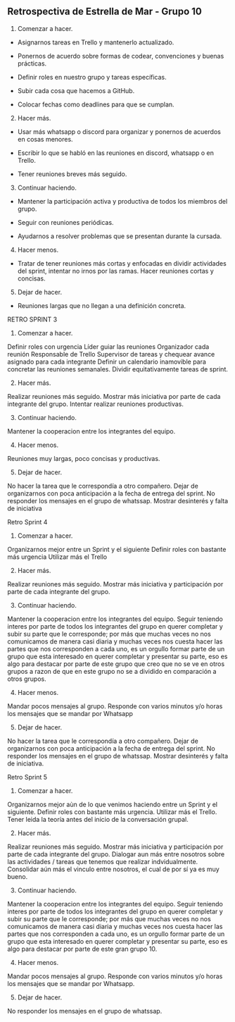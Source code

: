 ﻿## Retrospectiva de Estrella de Mar - Grupo 10

1. Comenzar a hacer.

-   Asignarnos tareas en Trello y mantenerlo actualizado.
    
-   Ponernos de acuerdo sobre formas de codear, convenciones y buenas prácticas.
    
-   Definir roles en nuestro grupo y tareas específicas.
    
-   Subir cada cosa que hacemos a GitHub.
    
-   Colocar fechas como deadlines para que se cumplan.
   
2. Hacer más.

-   Usar más whatsapp o discord para organizar y ponernos de acuerdos en cosas menores.
    
-   Escribir lo que se habló en las reuniones en discord, whatsapp o en Trello.
    
-   Tener reuniones breves más seguido.
  
  3. Continuar haciendo.

-   Mantener la participación activa y productiva de todos los miembros del grupo.
    
-   Seguir con reuniones periódicas.
    
-   Ayudarnos a resolver problemas que se presentan durante la cursada.
 
4. Hacer menos.

-   Tratar de tener reuniones más cortas y enfocadas en dividir actividades del sprint, intentar no irnos por las ramas. Hacer reuniones cortas y concisas.

5. Dejar de hacer.

-   Reuniones largas que no llegan a una definición concreta.

RETRO SPRINT 3

1. Comenzar a hacer.

Definir roles con urgencia
Líder guiar las reuniones 
Organizador cada reunión 
Responsable de Trello
Supervisor de tareas y chequear avance asignado para cada integrante
Definir un calendario inamovible para concretar las reuniones semanales. 
Dividir equitativamente tareas de sprint. 

2. Hacer más.

Realizar reuniones más seguido.
Mostrar más iniciativa por parte de cada integrante del grupo.
Intentar realizar reuniones productivas.

3. Continuar haciendo.

Mantener la cooperacion entre los integrantes del equipo. 

4. Hacer menos.

Reuniones muy largas, poco concisas y productivas.


5. Dejar de hacer.

No hacer la tarea que le correspondía a otro compañero.
Dejar de organizarnos con poca anticipación a la fecha de entrega del sprint. 
No responder los mensajes en el grupo de whatssap. 
Mostrar desinterés y falta de iniciativa


Retro Sprint 4

1. Comenzar a hacer.

Organizarnos mejor entre un Sprint y el siguiente
Definir roles con bastante más urgencia
Utilizar más el Trello


2. Hacer más.

Realizar reuniones más seguido.
Mostrar más iniciativa y participación por parte de cada integrante del grupo.

3. Continuar haciendo.

Mantener la cooperacion entre los integrantes del equipo.
Seguir teniendo interes por parte de todos los integrantes del grupo en querer completar y subir su parte que le corresponde; por más que muchas veces no nos comunicamos de manera casi diaria y muchas veces nos cuesta hacer las partes que nos corresponden a cada uno, es un orgullo formar parte de un grupo que esta interesado en querer completar y presentar su parte, eso es algo para destacar por parte de este grupo que creo que no se ve en otros grupos a razon de que en este grupo no se a dividido en comparación a otros grupos.

4. Hacer menos.

Mandar pocos mensajes al grupo.
Responde con varios minutos y/o horas los mensajes que se mandar por Whatsapp

5. Dejar de hacer.

No hacer la tarea que le correspondía a otro compañero.
Dejar de organizarnos con poca anticipación a la fecha de entrega del sprint. 
No responder los mensajes en el grupo de whatssap. 
Mostrar desinterés y falta de iniciativa.


Retro Sprint 5

1. Comenzar a hacer.

Organizarnos mejor aùn de lo que venimos haciendo entre un Sprint y el siguiente.
Definir roles con bastante más urgencia.
Utilizar más el Trello.
Tener leida la teoría antes del inicio de la conversación grupal.

2. Hacer más.

Realizar reuniones más seguido.
Mostrar más iniciativa y participación por parte de cada integrante del grupo.
Dialogar aun más entre nosotros sobre las actividades / tareas que tenemos que realizar indvidualmente.
Consolidar aún más el vinculo entre nosotros, el cual de por sí ya es muy bueno.

3. Continuar haciendo.

Mantener la cooperacion entre los integrantes del equipo.
Seguir teniendo interes por parte de todos los integrantes del grupo en querer completar y subir su parte que le corresponde; por más que muchas veces no nos comunicamos de manera casi diaria y muchas veces nos cuesta hacer las partes que nos corresponden a cada uno, es un orgullo formar parte de un grupo que esta interesado en querer completar y presentar su parte, eso es algo para destacar por parte de este gran grupo 10.

4. Hacer menos.

Mandar pocos mensajes al grupo.
Responde con varios minutos y/o horas los mensajes que se mandar por Whatsapp.

5. Dejar de hacer.
 
No responder los mensajes en el grupo de whatssap. 